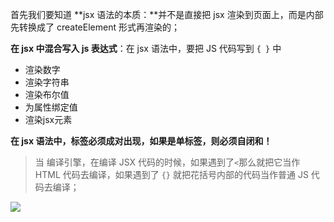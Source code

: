 首先我们要知道 **jsx 语法的本质：**并不是直接把 jsx 渲染到页面上，而是内部先转换成了 createElement 形式再渲染的；

**在 jsx 中混合写入 js 表达式**：在 jsx 语法中，要把 JS 代码写到 `{ }` 中

   + 渲染数字
   + 渲染字符串
   + 渲染布尔值
   + 为属性绑定值
   + 渲染jsx元素

**在 jsx 语法中，标签必须成对出现，如果是单标签，则必须自闭和！**

> 当 编译引擎，在编译 JSX 代码的时候，如果遇到了`<`那么就把它当作 HTML 代码去编译，如果遇到了 `{}` 就把花括号内部的代码当作普通 JS 代码去编译；

![](https://i.imgur.com/10vSY4B.png)
